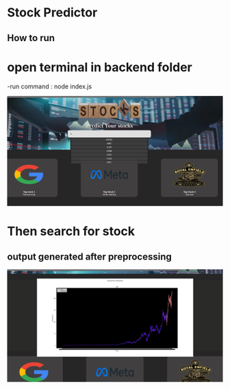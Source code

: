 # Stock Predictor

## How to run  


# open terminal in  backend folder
 -run command : node index.js

<img src="./readme/searching for stock.png">

# Then search for stock

## output generated after preprocessing
<img src ="./readme/processedstoc.png"> 



